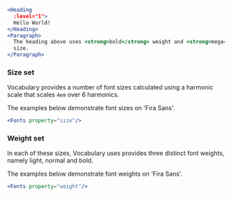 ```jsx
<Heading
  :level="1">
  Hello World!
</Heading>
<Paragraph>
  The heading above uses <strong>bold</strong> weight and <strong>mega</strong>
  size.
</Paragraph>
```

### Size set

Vocabulary provides a number of font sizes calculated using a harmonic scale 
that scales `4em` over 6 harmonics.

The examples below demonstrate font sizes on 'Fira Sans'.

```jsx noeditor
<Fonts property="size"/>
```

### Weight set

In each of these sizes, Vocabulary uses provides three distinct font weights, 
namely light, normal and bold.

The examples below demonstrate font weights on 'Fira Sans'.

```jsx noeditor
<Fonts property="weight"/>
```
